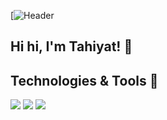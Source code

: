 [![Header](https://drive.google.com/file/d/16q83H425X7wwOKVosscah-64XVKLAVlP/view?usp=sharing)

## Hi hi, I'm Tahiyat! 👋


<!-- Icons -->
## Technologies & Tools 🔧

![](https://img.shields.io/badge/Code-Python-informational?style=flat&logo=<Python>&logoColor=white&color=2bbc8a)
![](https://img.shields.io/badge/Code-Java-informational?style=flat&logo=<Python>&logoColor=white&color=2bbc8a)
![](https://img.shields.io/badge/Code-R-informational?style=flat&logo=<Python>&logoColor=white&color=2bbc8a)
<!--
**ThytMhmd/ThytMhmd** is a ✨ _special_ ✨ repository because its `README.md` (this file) appears on your GitHub profile.

Here are some ideas to get you started:

- 🔭 I’m currently working on ...
- 🌱 I’m currently learning ...
- 👯 I’m looking to collaborate on ...
- 🤔 I’m looking for help with ...
- 💬 Ask me about ...
- 📫 How to reach me: ...
- 😄 Pronouns: ...
- ⚡ Fun fact: ...
-->
